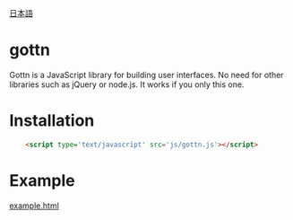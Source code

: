 [日本語](README.jp.md)

# gottn

Gottn is a JavaScript library for building user interfaces.
No need for other libraries such as jQuery or node.js.
It works if you only this one.

# Installation

```html
	<script type='text/javascript' src='js/gottn.js'></script>
```

# Example

[example.html](examples/example.html)